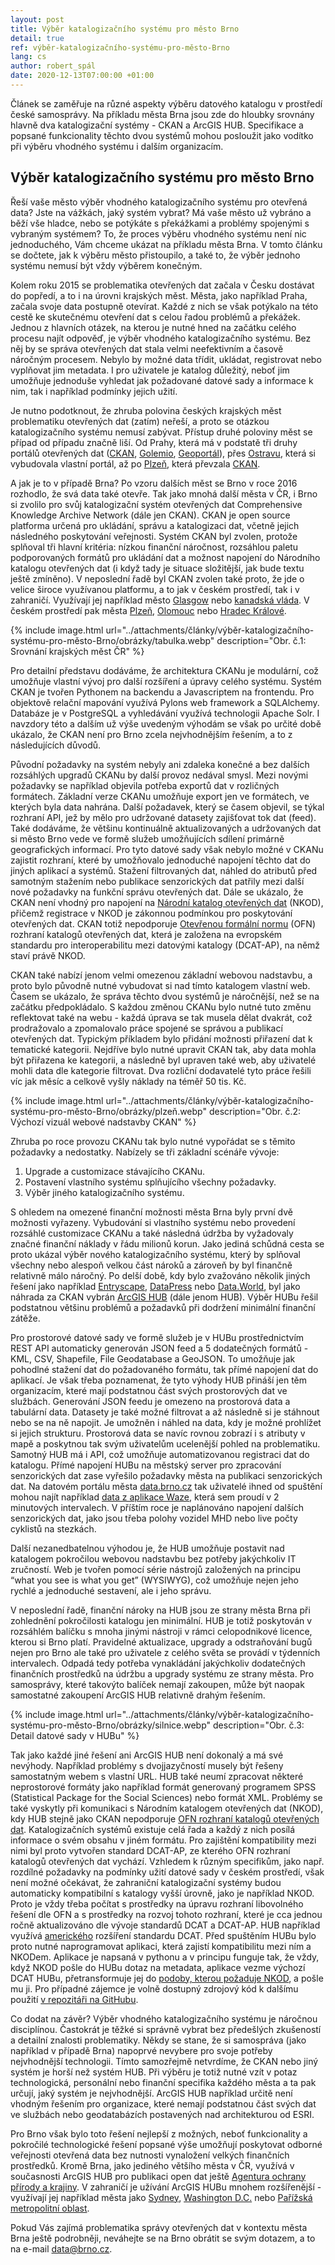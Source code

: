 ```yaml
---
layout: post
title: Výběr katalogizačního systému pro město Brno
detail: true
ref: výběr-katalogizačního-systému-pro-město-Brno
lang: cs
author: robert_spál
date: 2020-12-13T07:00:00 +01:00
---
```

Článek se zaměřuje na různé aspekty výběru datového katalogu v prostředí české samosprávy. Na příkladu města Brna jsou zde do hloubky srovnány hlavně dva katalogizační systémy - CKAN a ArcGIS HUB. Specifikace a popsané funkcionality těchto dvou systémů mohou posloužit jako vodítko při výběru vhodného systému i dalším organizacím.

<!--more-->

## Výběr katalogizačního systému pro město Brno

Řeší vaše město výběr vhodného katalogizačního systému pro otevřená data? Jste na vážkách, jaký systém vybrat? Má vaše město už vybráno a běží vše hladce, nebo se potýkáte s překážkami a problémy spojenými s vybraným systémem? To, že proces výběru vhodného systému není nic jednoduchého, Vám chceme ukázat na příkladu města Brna. V tomto článku se dočtete, jak k výběru město přistoupilo, a také to, že výběr jednoho systému nemusí být vždy výběrem konečným.

Kolem roku 2015 se problematika otevřených dat začala v Česku dostávat do popředí, a to i na úrovni krajských měst.  Města, jako například Praha, začala svoje data postupně otevírat. Každé z nich se však potýkalo na této cestě ke skutečnému otevření dat s celou řadou problémů a překážek. Jednou z hlavních otázek, na kterou je nutné hned na začátku celého procesu najít odpověď, je výběr vhodného katalogizačního systému. Bez něj by se správa otevřených dat stala velmi neefektivním a časově náročným procesem. Nebylo by možné data třídit, ukládat, registrovat nebo vyplňovat jim metadata. I pro uživatele je katalog důležitý, neboť jim umožňuje jednoduše vyhledat jak požadované datové sady a informace k nim, tak i například podmínky jejich užití.

Je nutno podotknout, že zhruba polovina českých krajských měst problematiku otevřených dat (zatím) neřeší, a proto se otázkou katalogizačního systému nemusí zabývat. Přístup druhé poloviny měst se případ od případu značně liší. Od Prahy, která má v podstatě tři druhy portálů otevřených dat ([CKAN][PRHCKN], [Golemio][GOLEMIO], [Geoportál][GEOPORTAL]), přes [Ostravu][OSTRAVU], která si vybudovala vlastní portál, až po [Plzeň][PLZEN], která převzala [CKAN][CKAN].

A jak je to v případě Brna? Po vzoru dalších měst se Brno v roce 2016 rozhodlo, že svá data také otevře. Tak jako mnohá další města v ČR, i Brno si zvolilo pro svůj katalogizační systém otevřených dat Comprehensive Knowledge Archive Network (dále jen CKAN). CKAN je open source platforma určená pro ukládání, správu a katalogizaci dat, včetně jejich následného poskytování veřejnosti. Systém CKAN byl zvolen, protože splňoval tři hlavní kritéria: nízkou finanční náročnost, rozsáhlou paletu podporovaných formátů pro ukládání dat a možnost napojení do Národního katalogu otevřených dat (i když tady je situace složitější, jak bude textu ještě zmíněno). V neposlední řadě byl CKAN zvolen také proto, že jde o velice široce využívanou platformu, a to jak v českém prostředí, tak i v zahraničí. Využívají jej například město [Glasgow][GLASGOW] nebo [kanadská vláda][KANADSKA]. V českém prostředí pak města [Plzeň][PLZEN], [Olomouc][OLOMOUC] nebo [Hradec Králové][HRADEC].

{% include image.html url="../attachments/články/výběr-katalogizačního-systému-pro-město-Brno/obrázky/tabulka.webp" description="Obr. č.1: Srovnání krajských měst ČR" %}

Pro detailní představu dodáváme, že architektura CKANu je modulární, což umožňuje vlastní vývoj pro další rozšíření a úpravy celého systému. Systém CKAN je tvořen Pythonem na backendu a Javascriptem na frontendu. Pro objektově relační mapování využívá Pylons web framework a SQLAlchemy. Databáze je v PostgreSQL a vyhledávání využívá technologii Apache Solr. I navzdory této a dalším už výše uvedeným výhodám se však po určité době ukázalo, že CKAN není pro Brno zcela nejvhodnějším řešením, a to z následujících důvodů.

Původní požadavky na systém nebyly ani zdaleka konečné a bez dalších rozsáhlých upgradů CKANu by další provoz nedával smysl. Mezi novými požadavky se například objevila potřeba exportů dat v rozličných formátech. Základní verze CKANu umožňuje export jen ve formátech, ve kterých byla data nahrána. Další požadavek, který se časem objevil, se týkal rozhraní API, jež by mělo pro udržované datasety zajišťovat tok dat (feed). Také dodáváme, že většinu kontinuálně aktualizovaných a udržovaných dat si město Brno vede ve formě služeb umožňujících sdílení primárně geografických informací. Pro tyto datové sady však nebylo možné v CKANu zajistit rozhraní, které by umožňovalo jednoduché napojení těchto dat do jiných aplikací a systémů. Stažení filtrovaných dat, náhled do atributů před samotným stažením nebo publikace senzorických dat patřily mezi další nové požadavky na funkční správu otevřených dat. Dále se ukázalo, že CKAN není vhodný pro napojení na [Národní katalog otevřených dat][NKOD] (NKOD), přičemž registrace v NKOD je zákonnou podmínkou pro poskytování otevřených dat. CKAN totiž nepodporuje [Otevřenou formální normu][OFN] (OFN) rozhraní katalogů otevřených dat, která je založena na evropském standardu pro interoperabilitu mezi datovými katalogy (DCAT-AP), na němž staví právě NKOD.

CKAN také nabízí jenom velmi omezenou základní webovou nadstavbu, a proto bylo původně nutné vybudovat si nad tímto katalogem vlastní web. Časem se ukázalo, že správa těchto dvou systémů je náročnější, než se na začátku předpokládalo. S každou změnou CKANu bylo nutné tuto změnu reflektovat také na webu - každá úprava se tak musela dělat dvakrát, což prodražovalo a zpomalovalo práce spojené se správou a publikací otevřených dat. Typickým příkladem bylo přidání možnosti přiřazení dat k tematické kategorii. Nejdříve bylo nutné upravit CKAN tak, aby data mohla být přiřazena ke kategorii, a následně byl upraven také web, aby uživatelé mohli data dle kategorie filtrovat. Dva rozliční dodavatelé tyto práce řešili víc jak měsíc a celkově vyšly náklady na téměř 50 tis. Kč.

{% include image.html url="../attachments/články/výběr-katalogizačního-systému-pro-město-Brno/obrázky/plzeň.webp" description="Obr. č.2: Výchozí vizuál webové nadstavby CKAN" %}

Zhruba po roce provozu CKANu tak bylo nutné vypořádat se s těmito požadavky a nedostatky. Nabízely se tři základní scénáře vývoje:
1. Upgrade a customizace stávajícího CKANu.
2. Postavení vlastního systému splňujícího všechny požadavky.
3. Výběr jiného katalogizačního systému.

S ohledem na omezené finanční možnosti města Brna byly první dvě možnosti vyřazeny. Vybudování si vlastního systému nebo provedení rozsáhlé customizace CKANu a také následná údržba by vyžadovaly značné finanční náklady v řádu milionů korun. Jako jediná schůdná cesta se proto ukázal výběr nového katalogizačního systému, který by splňoval všechny nebo alespoň velkou část nároků a zároveň by byl finančně relativně málo náročný. Po delší době, kdy bylo zvažováno několik jiných řešení jako například [Entryscape][ENTRYSCAPE], [DataPress][DATAPRESS] nebo [Data.World][DATAWORLD], byl jako náhrada za CKAN vybrán [ArcGIS HUB][ARCGISHUB] (dále jenom HUB). Výběr HUBu řešil podstatnou většinu problémů a požadavků při dodržení minimální finanční zátěže.

Pro prostorové datové sady ve formě služeb je v HUBu prostřednictvím REST API automaticky generován JSON feed a 5 dodatečných formátů - KML, CSV, Shapefile, File Geodatabase a GeoJSON. To umožňuje jak pohodlné stažení dat do požadovaného formátu, tak přímé napojení dat do aplikací. Je však třeba poznamenat, že tyto výhody HUB přináší jen těm organizacím, které mají podstatnou část svých prostorových dat ve službách. Generování JSON feedu je omezeno na prostorová data a tabulární data. Datasety je také možné filtrovat a až následně si je stáhnout nebo se na ně napojit. Je umožněn i náhled na data, kdy je možné prohlížet si jejich strukturu. Prostorová data se navíc rovnou zobrazí i s atributy v mapě a poskytnou tak svým uživatelům ucelenější pohled na problematiku. Samotný HUB má i API, což umožňuje automatizovanou registraci dat do katalogu. Přímé napojení HUBu na městský server pro zpracování senzorických dat zase vyřešilo požadavky města na publikaci senzorických dat. Na datovém portálu města [data.brno.cz][DATABRNO] tak uživatelé ihned od spuštění mohou najít například [data z aplikace Waze][WAZE], která sem proudí v 2 minutových intervalech. V příštím roce je naplánováno napojení dalších senzorických dat, jako jsou třeba polohy vozidel MHD nebo live počty cyklistů na stezkách.

Další nezanedbatelnou výhodou je, že HUB umožňuje postavit nad katalogem pokročilou webovou nadstavbu bez potřeby jakýchkoliv IT zručností. Web je tvořen pomocí série nástrojů založených na principu “what you see is what you get” (WYSIWYG), což umožňuje nejen jeho rychlé a jednoduché sestavení, ale i jeho správu.

V neposlední řadě, finanční nároky na HUB jsou ze strany města Brna při zohlednění pokročilosti katalogu jen minimální. HUB je totiž poskytován v rozsáhlém balíčku s mnoha jinými nástroji v rámci celopodnikové licence, kterou si Brno platí. Pravidelné aktualizace, upgrady a odstraňování bugů nejen pro Brno ale také pro uživatele z celého světa se provádí v týdenních intervalech. Odpadá tedy potřeba vynakládání jakýchkoliv dodatečných finančních prostředků na údržbu a upgrady systému ze strany města. Pro samosprávy, které takovýto balíček nemají zakoupen, může být naopak samostatné zakoupení ArcGIS HUB relativně drahým řešením.

{% include image.html url="../attachments/články/výběr-katalogizačního-systému-pro-město-Brno/obrázky/silnice.webp" description="Obr. č.3: Detail datové sady v HUBu" %}

Tak jako každé jiné řešení ani ArcGIS HUB není dokonalý a má své nevýhody. Například problémy s dvojjazyčností musely být řešeny samostatným webem s vlastní URL. HUB také neumí zpracovat některé neprostorové formáty jako například formát generovaný programem SPSS (Statistical Package for the Social Sciences) nebo formát XML. Problémy se také vyskytly při komunikaci s Národním katalogem otevřených dat (NKOD), kdy HUB stejně jako CKAN nepodporuje [OFN rozhraní katalogů otevřených dat][OFN]. Katalogizačních systémů existuje celá řada a každý z nich posílá informace o svém obsahu v jiném formátu. Pro zajištění kompatibility mezi nimi byl proto vytvořen standard DCAT-AP, ze kterého OFN rozhraní katalogů otevřených dat vychází. Vzhledem k různým specifikům, jako např. rozdílné požadavky na podmínky užití datové sady v českém prostředí, však není možné očekávat, že zahraniční katalogizační systémy budou automaticky kompatibilní s katalogy vyšší úrovně, jako je například NKOD. Proto je vždy  třeba počítat s prostředky na úpravu rozhraní libovolného řešení dle OFN a s prostředky na rozvoj tohoto rozhraní, které je cca jednou ročně aktualizováno dle vývoje standardů DCAT a DCAT-AP. HUB například využívá [amerického][AMERICKEHO] rozšíření standardu DCAT. Před spuštěním HUBu bylo proto nutné naprogramovat aplikaci, která zajistí kompatibilitu mezi ním a NKODem. Aplikace je napsaná v pythonu a v principu funguje tak, že vždy, když NKOD pošle do HUBu dotaz na metadata, aplikace vezme výchozí DCAT HUBu, přetransformuje jej do [podoby, kterou požaduje NKOD][OFN], a pošle mu ji. Pro případné zájemce je volně dostupný zdrojový kód k dalšímu použití [v repozitáři na GitHubu][GITHUB].

Co dodat na závěr? Výběr vhodného katalogizačního systému je náročnou disciplínou. Častokrát je těžké si správně vybrat bez předešlých zkušeností a detailní znalosti problematiky. Někdy se stane, že si samospráva (jako například v případě Brna) napoprvé nevybere pro svoje potřeby nejvhodnější technologii. Tímto samozřejmě netvrdíme, že CKAN nebo jiný systém je horší než systém HUB. Při výběru je totiž nutné vzít v potaz technologická, personální nebo finanční specifika každého města a ta pak určují, jaký systém je nejvhodnější. ArcGIS HUB například určitě není vhodným řešením pro organizace, které nemají podstatnou část svých dat ve službách nebo geodatabázích postavených nad architekturou od ESRI.

Pro Brno však bylo toto řešení nejlepší z možných, neboť funkcionality a pokročilé technologické řešení popsané výše umožňují poskytovat odborné veřejnosti otevřená data bez nutnosti vynaložení velkých finančních prostředků. Kromě Brna, jako jediného většího města v ČR, využívá v současnosti ArcGIS HUB pro publikaci open dat ještě [Agentura ochrany přírody a krajiny][AOPK]. V zahraničí je užívání ArcGIS HUBu mnohem rozšířenější - využívají jej například města jako [Sydney][SYDNEY], [Washington D.C.][WASHINGTON] nebo [Pařížská metropolitní oblast][PARIS]. 

Pokud Vás zajímá problematika správy otevřených dat v kontextu města Brna ještě podrobněji, neváhejte se na Brno obrátit se svým dotazem, a to na e-mail [data@brno.cz][MAILTO].

[PRHCKN]: https://https://opendata.praha.eu/ "Katalogizační systém CKAN"
[GOLEMIO]: https://golemio.cz/ "Portál otevřených dat Golemio"
[GEOPORTAL]: https://https://www.geoportalpraha.cz/cs/data/otevrena-data/seznam "Geoportál hl. města Prahy"
[OSTRAVU]: https://opendata.ostrava.cz/ "Portál otevřených dat města Ostravy"
[PLZEN]: https://opendata.plzen.eu/ "Portál otevřených dat města Plzeň"
[CKAN]: https://ckan.org/ "Katalogizační systém CKAN"
[GLASGOW]: http://data.glasgow.gov.uk/dataset?q= "Portál otevřených dat města Glasgow"
[KANADSKA]: https://open.canada.ca/en/open-data "Portál otevřených dat kanadské vlády"
[OLOMOUC]: https://data.olomouc.eu/ "Portál otevřených dat Olomouc"
[HRADEC]: http://opendata.mmhk.cz/ "Portál otevřených dat města Hradec Králové"
[NKOD]: https://data.gov.cz/datové-sady?dotaz= "Národní katalog otevřených dat"
[OFN]: https://ofn.gov.cz/rozhraní-katalogů-otevřených-dat/draft/ "Otevřená formální norma Rozhraní katalogů otevřených dat"
[ENTRYSCAPE]: https://entryscape.com/en/ "Katalogizační systém Entryscape"
[DATAPRESS]: https://datapress.com/ "Katalogizační systém DataPress"
[DATAWORLD]: https://data.world/ "Katalogizační systém Data.World"
[ARCGISHUB]: https://www.esri.com/en-us/arcgis/products/arcgis-hub/overview "ArcGIS HUB"
[DATABRNO]: https://data.brno.cz/ "Portál otevřených dat města Brna"
[WAZE]: https://data.brno.cz/search?collection=Dataset&q=waze "Otevřená data z aplikace WAZE za město Brno"
[AMERICKEHO]: https://project-open-data.cio.gov/v1.1/schema/ "Americký standard DCAT"
[GITHUB]: https://github.com/opendatabrno/HUBtoNKOD "Repozitář datového odělení města Brna na GitHubu"
[AOPK]: https://gis-aopkcr.opendata.arcgis.com/ "Agentura ochrany přírody a krajiny"
[SYDNEY]: https://data.cityofsydney.nsw.gov.au/ "Portál otevřených dat města Sydney"
[WASHINGTON]: https://opendata.dc.gov/ "Portál otevřených dat města Washington D.C."
[PARIS]: https://data-iau-idf.opendata.arcgis.com/ "Portál otevřených dat Pařížské metropolitní oblasti"
[MAILTO]: data@brno.cz "Kontaktní email protálu otevřených dat Brna"